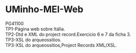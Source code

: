 # UMinho-MEI-Web
PG41100  
TP1-Página web sobre Itália.  
TP2-Dtd e XML do project record.Exercicio 6 e 7 da ficha 3.  
TP3-XSL do arqueossitios.  
TP3-XSL do arqueossitios,Project Records XML/XSL.  


